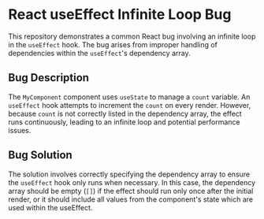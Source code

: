 # React useEffect Infinite Loop Bug

This repository demonstrates a common React bug involving an infinite loop in the `useEffect` hook. The bug arises from improper handling of dependencies within the `useEffect`'s dependency array.

## Bug Description

The `MyComponent` component uses `useState` to manage a `count` variable.  An `useEffect` hook attempts to increment the `count` on every render. However, because `count` is not correctly listed in the dependency array, the effect runs continuously, leading to an infinite loop and potential performance issues. 

## Bug Solution

The solution involves correctly specifying the dependency array to ensure the `useEffect` hook only runs when necessary.  In this case, the dependency array should be empty (`[]`) if the effect should run only once after the initial render, or it should include all values from the component's state which are used within the useEffect.
